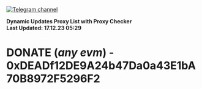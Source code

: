 [![Telegram channel](https://img.shields.io/endpoint?url=https://runkit.io/damiankrawczyk/telegram-badge/branches/master?url=https://t.me/n4z4v0d)](https://t.me/n4z4v0d) 

**Dynamic Updates Proxy List with Proxy Checker**  
**Last Updated: 17.12.23 05:29**

# DONATE (_any evm_) - 0xDEADf12DE9A24b47Da0a43E1bA70B8972F5296F2
